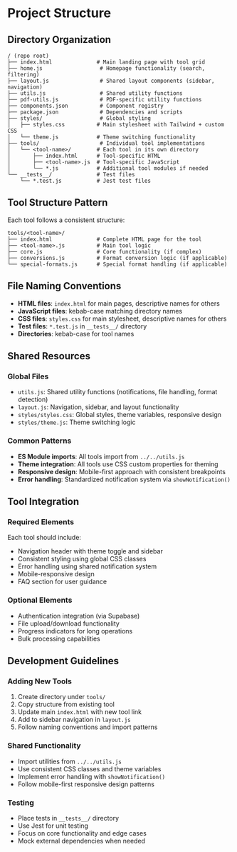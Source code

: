 # Project Structure

## Directory Organization

```
/ (repo root)
├── index.html              # Main landing page with tool grid
├── home.js                  # Homepage functionality (search, filtering)
├── layout.js                # Shared layout components (sidebar, navigation)
├── utils.js                 # Shared utility functions
├── pdf-utils.js             # PDF-specific utility functions
├── components.json          # Component registry
├── package.json             # Dependencies and scripts
├── styles/                  # Global styling
│   ├── styles.css          # Main stylesheet with Tailwind + custom CSS
│   └── theme.js            # Theme switching functionality
├── tools/                   # Individual tool implementations
│   └── <tool-name>/        # Each tool in its own directory
│       ├── index.html      # Tool-specific HTML
│       ├── <tool-name>.js  # Tool-specific JavaScript
│       └── *.js            # Additional tool modules if needed
└── __tests__/              # Test files
    └── *.test.js           # Jest test files
```

## Tool Structure Pattern

Each tool follows a consistent structure:

```
tools/<tool-name>/
├── index.html              # Complete HTML page for the tool
├── <tool-name>.js          # Main tool logic
├── core.js                 # Core functionality (if complex)
├── conversions.js          # Format conversion logic (if applicable)
└── special-formats.js      # Special format handling (if applicable)
```

## File Naming Conventions

- **HTML files**: `index.html` for main pages, descriptive names for others
- **JavaScript files**: kebab-case matching directory names
- **CSS files**: `styles.css` for main stylesheet, descriptive names for others
- **Test files**: `*.test.js` in `__tests__/` directory
- **Directories**: kebab-case for tool names

## Shared Resources

### Global Files
- `utils.js`: Shared utility functions (notifications, file handling, format detection)
- `layout.js`: Navigation, sidebar, and layout functionality
- `styles/styles.css`: Global styles, theme variables, responsive design
- `styles/theme.js`: Theme switching logic

### Common Patterns
- **ES Module imports**: All tools import from `../../utils.js`
- **Theme integration**: All tools use CSS custom properties for theming
- **Responsive design**: Mobile-first approach with consistent breakpoints
- **Error handling**: Standardized notification system via `showNotification()`

## Tool Integration

### Required Elements
Each tool should include:
- Navigation header with theme toggle and sidebar
- Consistent styling using global CSS classes
- Error handling using shared notification system
- Mobile-responsive design
- FAQ section for user guidance

### Optional Elements
- Authentication integration (via Supabase)
- File upload/download functionality
- Progress indicators for long operations
- Bulk processing capabilities

## Development Guidelines

### Adding New Tools
1. Create directory under `tools/`
2. Copy structure from existing tool
3. Update main `index.html` with new tool link
4. Add to sidebar navigation in `layout.js`
5. Follow naming conventions and import patterns

### Shared Functionality
- Import utilities from `../../utils.js`
- Use consistent CSS classes and theme variables
- Implement error handling with `showNotification()`
- Follow mobile-first responsive design patterns

### Testing
- Place tests in `__tests__/` directory
- Use Jest for unit testing
- Focus on core functionality and edge cases
- Mock external dependencies when needed